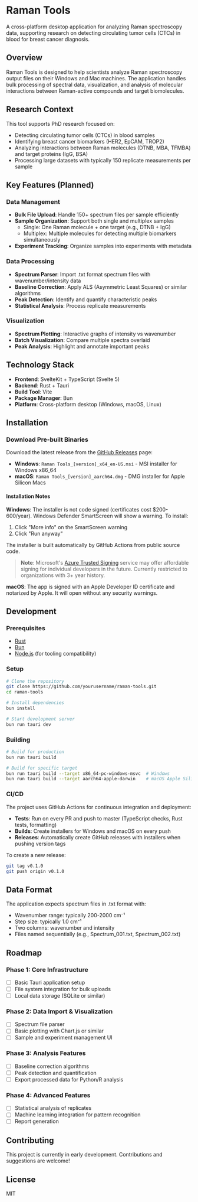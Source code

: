 # Raman Tools

A cross-platform desktop application for analyzing Raman spectroscopy data, supporting research on detecting circulating tumor cells (CTCs) in blood for breast cancer diagnosis.

## Overview

Raman Tools is designed to help scientists analyze Raman spectroscopy output files on their Windows and Mac machines. The application handles bulk processing of spectral data, visualization, and analysis of molecular interactions between Raman-active compounds and target biomolecules.

## Research Context

This tool supports PhD research focused on:

- Detecting circulating tumor cells (CTCs) in blood samples
- Identifying breast cancer biomarkers (HER2, EpCAM, TROP2)
- Analyzing interactions between Raman molecules (DTNB, MBA, TFMBA) and target proteins (IgG, BSA)
- Processing large datasets with typically 150 replicate measurements per sample

## Key Features (Planned)

### Data Management

- **Bulk File Upload**: Handle 150+ spectrum files per sample efficiently
- **Sample Organization**: Support both single and multiplex samples
  - Single: One Raman molecule + one target (e.g., DTNB + IgG)
  - Multiplex: Multiple molecules for detecting multiple biomarkers simultaneously
- **Experiment Tracking**: Organize samples into experiments with metadata

### Data Processing

- **Spectrum Parser**: Import .txt format spectrum files with wavenumber/intensity data
- **Baseline Correction**: Apply ALS (Asymmetric Least Squares) or similar algorithms
- **Peak Detection**: Identify and quantify characteristic peaks
- **Statistical Analysis**: Process replicate measurements

### Visualization

- **Spectrum Plotting**: Interactive graphs of intensity vs wavenumber
- **Batch Visualization**: Compare multiple spectra overlaid
- **Peak Analysis**: Highlight and annotate important peaks

## Technology Stack

- **Frontend**: SvelteKit + TypeScript (Svelte 5)
- **Backend**: Rust + Tauri
- **Build Tool**: Vite
- **Package Manager**: Bun
- **Platform**: Cross-platform desktop (Windows, macOS, Linux)

## Installation

### Download Pre-built Binaries

Download the latest release from the [GitHub Releases](https://github.com/yourusername/raman-tools/releases) page:

- **Windows**: `Raman Tools_[version]_x64_en-US.msi` - MSI installer for Windows x86_64
- **macOS**: `Raman Tools_[version]_aarch64.dmg` - DMG installer for Apple Silicon Macs

#### Installation Notes

**Windows**: The installer is not code signed (certificates cost $200-600/year). Windows Defender SmartScreen will show a warning. To install:

1. Click "More info" on the SmartScreen warning
2. Click "Run anyway"

The installer is built automatically by GitHub Actions from public source code.

> **Note**: Microsoft's [Azure Trusted Signing](https://azure.microsoft.com/en-us/products/trusted-signing) service may offer affordable signing for individual developers in the future. Currently restricted to organizations with 3+ year history.

**macOS**: The app is signed with an Apple Developer ID certificate and notarized by Apple. It will open without any security warnings.

## Development

### Prerequisites

- [Rust](https://www.rust-lang.org/tools/install)
- [Bun](https://bun.sh)
- [Node.js](https://nodejs.org) (for tooling compatibility)

### Setup

```bash
# Clone the repository
git clone https://github.com/yourusername/raman-tools.git
cd raman-tools

# Install dependencies
bun install

# Start development server
bun run tauri dev
```

### Building

```bash
# Build for production
bun run tauri build

# Build for specific target
bun run tauri build --target x86_64-pc-windows-msvc  # Windows
bun run tauri build --target aarch64-apple-darwin    # macOS Apple Silicon
```

### CI/CD

The project uses GitHub Actions for continuous integration and deployment:

- **Tests**: Run on every PR and push to master (TypeScript checks, Rust tests, formatting)
- **Builds**: Create installers for Windows and macOS on every push
- **Releases**: Automatically create GitHub releases with installers when pushing version tags

To create a new release:

```bash
git tag v0.1.0
git push origin v0.1.0
```

## Data Format

The application expects spectrum files in .txt format with:

- Wavenumber range: typically 200-2000 cm⁻¹
- Step size: typically 1.0 cm⁻¹
- Two columns: wavenumber and intensity
- Files named sequentially (e.g., Spectrum_001.txt, Spectrum_002.txt)

## Roadmap

### Phase 1: Core Infrastructure

- [ ] Basic Tauri application setup
- [ ] File system integration for bulk uploads
- [ ] Local data storage (SQLite or similar)

### Phase 2: Data Import & Visualization

- [ ] Spectrum file parser
- [ ] Basic plotting with Chart.js or similar
- [ ] Sample and experiment management UI

### Phase 3: Analysis Features

- [ ] Baseline correction algorithms
- [ ] Peak detection and quantification
- [ ] Export processed data for Python/R analysis

### Phase 4: Advanced Features

- [ ] Statistical analysis of replicates
- [ ] Machine learning integration for pattern recognition
- [ ] Report generation

## Contributing

This project is currently in early development. Contributions and suggestions are welcome!

## License

MIT
